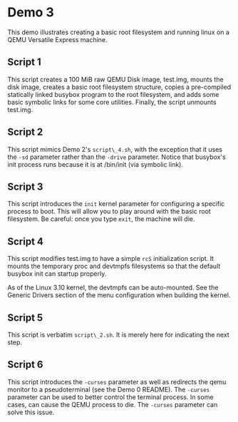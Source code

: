 # Demo 3

This demo illustrates creating a basic root filesystem and running linux on a
QEMU Versatile Express machine.

## Script 1

This script creates a 100 MiB raw QEMU Disk image, test.img, mounts the disk
image, creates a basic root filesystem structure, copies a pre-compiled
statically linked busybox program to the root filesystem, and adds some basic
symbolic links for some core utilities.  Finally, the script unmounts test.img.

## Script 2

This script mimics Demo 2's `script\_4.sh`, with the exception that it uses the
`-sd` parameter rather than the `-drive` parameter.  Notice that busybox's init
process runs because it is at /bin/init (via symbolic link).

## Script 3

This script introduces the `init` kernel parameter for configuring a specific
process to boot.  This will allow you to play around with the basic root
filesystem.  Be careful: once you type `exit`, the machine will die.

## Script 4

This script modifies test.img to have a simple `rcS` initialization script.  It
mounts the temporary proc and devtmpfs filesystems so that the default busybox
init can startup properly.

As of the Linux 3.10 kernel, the devtmpfs can be auto-mounted.  See the Generic
Drivers section of the menu configuration when building the kernel.

## Script 5

This script is verbatim `script\_2.sh`.  It is merely here for indicating the
next step.

## Script 6

This script introduces the `-curses` parameter as well as redirects the qemu
monitor to a pseudoterminal (see the Demo 0 README).  The `-curses` parameter
can be used to better control the terminal process. In some cases, <C-c> can
cause the QEMU process to die.  The `-curses` parameter can solve this issue.
